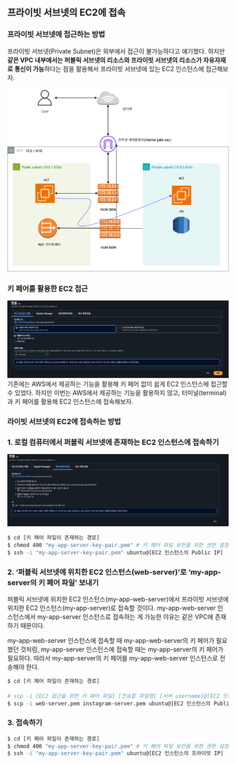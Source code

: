 ## 프라이빗 서브넷의 EC2에 접속

### 프라이빗 서브넷에 접근하는 방법

프라이빗 서브넷(Private Subnet)은 외부에서 접근이 불가능하다고 얘기했다. 하지만 **같은 VPC 내부에서는 퍼블릭 서브넷의 리소스와 프라이빗 서브넷의 리소스가 자유자재로 통신이 가능**하다는 점을 활용해서 프라이빗 서브넷에 있는 EC2 인스턴스에 접근해보자.  

![img_53.png](img/img_53.png)  
  

  
### 키 페어를 활용한 EC2 접근

![img_54.png](img/img_54.png)  
기존에는 AWS에서 제공하는 기능을 활용해 키 페어 없이 쉽게 EC2 인스턴스에 접근할 수 있었다. 하지만 이번는 AWS에서 제공하는 기능을 활용하지 않고, 터미널(terminal)과 키 페어를 활용해 EC2 인스턴스에 접속해보자.  
  
### 라이빗 서브넷의 EC2에 접속하는 방법

### 1. **로컬 컴퓨터에서 퍼블릭 서브넷에 존재하는 EC2 인스턴스에 접속하기**  
![img_55.png](img/img_55.png)  
```sh
$ cd [키 페어 파일이 존재하는 경로]
$ chmod 400 "my-app-server-key-pair.pem" # 키 페어 파일 보안을 위한 권한 설정
$ ssh -i "my-app-server-key-pair.pem" ubuntu@[EC2 인스턴스의 Public IP]

```

### 2. **‘퍼블릭 서브넷에 위치한 EC2 인스턴스(web-server)’로 ‘my-app-server의 키 페어 파일’ 보내기**

퍼블릭 서브넷에 위치한 EC2 인스턴스(my-app-web-server)에서 프라이빗 서브넷에 위치한 EC2 인스턴스(my-app-server)로 접속할 것이다. my-app-web-server 인스턴스에서 my-app-server 인스턴스로 접속하는 게 가능한 이유는 같은 VPC에 존재하기 때문이다.

my-app-web-server 인스턴스에 접속할 때 my-app-web-server의 키 페어가 필요했던 것처럼, my-app-server 인스턴스에 접속할 때는 my-app-server의 키 페어가 필요하다. 따라서 my-app-server의 키 페어를 my-app-web-server 인스턴스로 전송해야 한다.  

``` sh
$ cd [키 페어 파일이 존재하는 경로]

# scp -i [EC2 접근을 위한 키 페어 파일] [전송할 파일명] [서버 username]@[EC2 인스턴스의 Public IP]:[전송 받을 파일 위치]
$ scp -i web-server.pem instagram-server.pem ubuntu@[EC2 인스턴스의 Public IP]:~/
```
  
### 3. 접속하기
``` sh
$ cd [키 페어 파일이 존재하는 경로]
$ chmod 400 "my-app-server-key-pair.pem" # 키 페어 파일 보안을 위한 권한 설정
$ ssh -i "my-app-server-key-pair.pem" ubuntu@[EC2 인스턴스의 프라이빗 IP]

```
